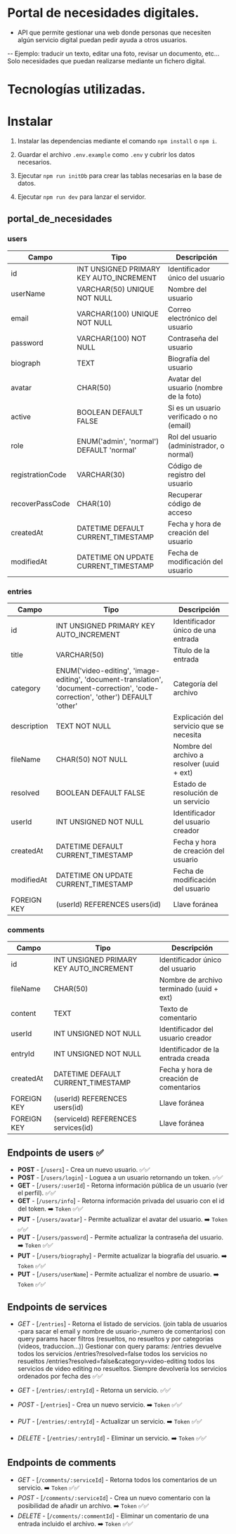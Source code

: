 # Portal de necesidades digitales.

-   API que permite gestionar una web donde personas que necesiten algún servicio digital puedan pedir ayuda a otros usuarios.

-- Ejemplo: traducir un texto, editar una foto, revisar un documento, etc… Solo necesidades que puedan realizarse mediante un fichero digital.

# Tecnologías utilizadas.

# Instalar

1. Instalar las dependencias mediante el comando `npm install` o `npm i`.

2. Guardar el archivo `.env.example` como `.env` y cubrir los datos necesarios.

3. Ejecutar `npm run initDb` para crear las tablas necesarias en la base de datos.

4. Ejecutar `npm run dev` para lanzar el servidor.

## portal_de_necesidades

### users

| Campo            | Tipo                                     | Descripción                               |
| ---------------- | ---------------------------------------- | ----------------------------------------- |
| id               | INT UNSIGNED PRIMARY KEY AUTO_INCREMENT  | Identificador único del usuario           |
| userName         | VARCHAR(50) UNIQUE NOT NULL              | Nombre del usuario                        |
| email            | VARCHAR(100) UNIQUE NOT NULL             | Correo electrónico del usuario            |
| password         | VARCHAR(100) NOT NULL                    | Contraseña del usuario                    |
| biograph         | TEXT                                     | Biografía del usuario                     |
| avatar           | CHAR(50)                                 | Avatar del usuario (nombre de la foto)    |
| active           | BOOLEAN DEFAULT FALSE                    | Si es un usuario verificado o no (email)  |
| role             | ENUM('admin', 'normal') DEFAULT 'normal' | Rol del usuario (administrador, o normal) |
| registrationCode | VARCHAR(30)                              | Código de registro del usuario            |
| recoverPassCode  | CHAR(10)                                 | Recuperar código de acceso                |
| createdAt        | DATETIME DEFAULT CURRENT_TIMESTAMP       | Fecha y hora de creación del usuario      |
| modifiedAt       | DATETIME ON UPDATE CURRENT_TIMESTAMP     | Fecha de modificación del usuario         |

### entries

| Campo       | Tipo                                                                                                                              | Descripción                                |
| ----------- | --------------------------------------------------------------------------------------------------------------------------------- | ------------------------------------------ |
| id          | INT UNSIGNED PRIMARY KEY AUTO_INCREMENT                                                                                           | Identificador único de una entrada         |
| title       | VARCHAR(50)                                                                                                                       | Título de la entrada                       |
| category    | ENUM('video-editing', 'image-editing', 'document-translation', 'document-correction', 'code-correction', 'other') DEFAULT 'other' | Categoría del archivo                      |
| description | TEXT NOT NULL                                                                                                                     | Explicación del servicio que se necesita   |
| fileName    | CHAR(50) NOT NULL                                                                                                                 | Nombre del archivo a resolver (uuid + ext) |
| resolved    | BOOLEAN DEFAULT FALSE                                                                                                             | Estado de resolución de un servicio        |
| userId      | INT UNSIGNED NOT NULL                                                                                                             | Identificador del usuario creador          |
| createdAt   | DATETIME DEFAULT CURRENT_TIMESTAMP                                                                                                | Fecha y hora de creación del usuario       |
| modifiedAt  | DATETIME ON UPDATE CURRENT_TIMESTAMP                                                                                              | Fecha de modificación del usuario          |
| FOREIGN KEY | (userId) REFERENCES users(id)                                                                                                     | Llave foránea                              |

### comments

| Campo       | Tipo                                    | Descripción                              |
| ----------- | --------------------------------------- | ---------------------------------------- |
| id          | INT UNSIGNED PRIMARY KEY AUTO_INCREMENT | Identificador único del usuario          |
| fileName    | CHAR(50)                                | Nombre de archivo terminado (uuid + ext) |
| content     | TEXT                                    | Texto de comentario                      |
| userId      | INT UNSIGNED NOT NULL                   | Identificador del usuario creador        |
| entryId     | INT UNSIGNED NOT NULL                   | Identificador de la entrada creada       |
| createdAt   | DATETIME DEFAULT CURRENT_TIMESTAMP      | Fecha y hora de creación de comentarios  |
| FOREIGN KEY | (userId) REFERENCES users(id)           | Llave foránea                            |
| FOREIGN KEY | (serviceId) REFERENCES services(id)     | Llave foránea                            |

## Endpoints de users ✅

-   **POST** - [`/users`] - Crea un nuevo usuario. ✅✅
-   **POST** - [`/users/login`] - Loguea a un usuario retornando un token. ✅✅
-   **GET** - [`/users/:userId`] - Retorna información pública de un usuario (ver el perfil). ✅✅
-   **GET** - [`/users/info`] - Retorna información privada del usuario con el id del token. ➡️ `Token` ✅✅
-   **PUT** - [`/users/avatar`] - Permite actualizar el avatar del usuario. ➡️ `Token` ✅✅
-   **PUT** - [`/users/password`] - Permite actualizar la contraseña del usuario. ➡️ `Token` ✅✅
-   **PUT** - [`/users/biography`] - Permite actualizar la biografía del usuario. ➡️ `Token` ✅✅
-   **PUT** - [`/users/userName`] - Permite actualizar el nombre de usuario. ➡️ `Token` ✅✅

## Endpoints de services

-   _GET_ - [`/entries`] - Retorna el listado de servicios. (join tabla de usuarios -para sacar el email y nombre de usuario-,numero de comentarios) con query params hacer filtros (resueltos, no resueltos y por categorias (videos, traduccion...))
    Gestionar con query params:
    /entries devuelve todos los servicios
    /entries?resolved=false todos los servicios no resueltos
    /entries?resolved=false&category=video-editing todos los servicios de video editing no resueltos.
    Siempre devolvería los servicios ordenados por fecha des ✅✅

-   _GET_ - [`/entries/:entryId`] - Retorna un servicio. ✅✅
-   _POST_ - [`/entries`] - Crea un nuevo servicio. ➡️ `Token` ✅✅
-   _PUT_ - [`/entries/:entryId`] - Actualizar un servicio. ➡️ `Token` ✅✅
-   _DELETE_ - [`/entries/:entryId`] - Eliminar un servicio. ➡️ `Token` ✅✅

## Endpoints de comments

-   _GET_ - [`/comments/:serviceId`] - Retorna todos los comentarios de un servicio. ➡️ `Token` ✅✅
-   _POST_ - [`/comments/:serviceId`] - Crea un nuevo comentario con la posibilidad de añadir un archivo. ➡️ `Token` ✅✅
-   _DELETE_ - [`/comments/:commentId`] - Eliminar un comentario de una entrada incluido el archivo. ➡️ `Token` ✅✅
